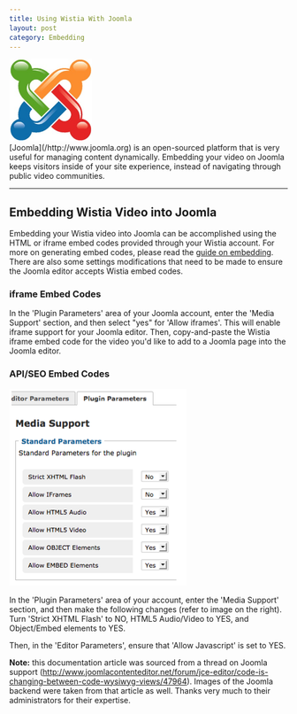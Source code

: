 ```yaml
---
title: Using Wistia With Joomla
layout: post
category: Embedding
---
```


<div class="post_image float_right"><img src="/images/joomla_logo.jpg" alt="joomla_logo" width="150px" /></div>
[Joomla](/http://www.joomla.org) is an open-sourced platform that is very useful for managing content dynamically. Embedding your video on Joomla keeps visitors inside of your site experience, instead of navigating through public video communities.

----

## Embedding Wistia Video into Joomla

Embedding your Wistia video into Joomla can be accomplished using the HTML or iframe embed codes provided through your Wistia account.  For more on generating embed codes, please read the [guide on embedding](/public_sharing.html). There are also some settings modifications that need to be made to ensure the Joomla editor accepts Wistia embed codes.

### iframe Embed Codes

In the 'Plugin Parameters' area of your Joomla account, enter the 'Media Support' section, and then select "yes" for 'Allow iframes'.  This will enable iframe support for your Joomla editor.  Then, copy-and-paste the Wistia iframe embed code for the video you'd like to add to a Joomla page into the Joomla editor.

### API/SEO Embed Codes

<div class="post_image float_right"><img src="/images/joomla1.png" alt="joomla1" /></div>

In the 'Plugin Parameters' area of your account, enter the 'Media Support' section, and then make the following changes (refer to image on the right).  Turn 'Strict XHTML Flash' to NO, HTML5 Audio/Video to YES, and Object/Embed elements to YES.

Then, in the 'Editor Parameters', ensure that 'Allow Javascript' is set to YES.

**Note:** this documentation article was sourced from a thread on Joomla support (http://www.joomlacontenteditor.net/forum/jce-editor/code-is-changing-between-code-wysiwyg-views/47964).  Images of the Joomla backend were taken from that article as well. Thanks very much to their administrators for their expertise.
